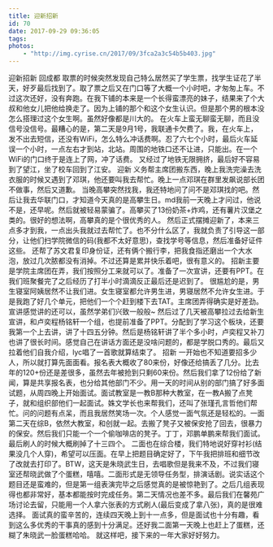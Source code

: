 ```yaml
---
title: 迎新招新
id: 70
date: 2017-09-29 09:36:05
tags:
photos:
    - "http://img.cyrise.cn/2017/09/3fca2a3c54b5b403.jpg"
---
```


迎新招新
回成都
取票的时候突然发现自己特么居然买了学生票，找学生证花了半天，好歹最后找到了。取了票之后又在门口等了大概一个小时吧，才匆匆上车。不过这次还好，没有奔跑。在我下铺的本来是一个长得蛮漂亮的妹子，结果来了个大叔和他女儿把他给换走了。因为上铺的那个和这个女生认识。但是那个男的根本没怎么搭理过这个女生啊。虽然好像都是川大的。
在火车上蛮无聊蛮无聊，而且没信号没信号。最糟心的是，第二天是9月1号，我联通卡欠费了。我，在火车上，发不出去短信，还没有WiFi，怎么特么冲话费啊。忍了六七个小时，最后火车延误一个小时，一点左右才到站，北站。周围的地铁口还不让进，只能出。在一个WiFi的门口终于是连上了网，冲了话费。
又经过了地铁无限拥挤，最后好不容易到了望江，坐了校车回到了江安。
迎新
义务帮主席团搬东西，晚上我洗完澡去洗衣服的时候又遇到了邓琪，他还要叫我去帮忙。晚上一点邓琪在群里发飙说部长团不做事，然后又道歉。
当晚高攀突然找我，我还特地问了问不是邓琪找的吧。然后让我去华联门口，才知道今天真的是高攀生日。md我前一天晚上才问过，他说不是，还早呢。然后就被轻易蒙骗了。高攀买了13份奶茶+炸鸡，还有薯片汉堡之类的。很好的想法啊，高攀真的是个很优秀的人。
然后正式摆摊迎新了，本来三点多才到我，一点出头我就过去帮忙了。也不分什么区了，我就负责了引导这一部分，让他们扫学院微信的码(我都不太好意思)，查找学号等信息，然后准备好证件这些。
还帮了苏文君复印身份证，还有俩个搬行李，把我食指还磨出一个大水泡，放过几次脓都没有消掉。不过还算是累并快乐着吧，很有意义的。
招新主要是学院主席团在弄，我们按照分工来就可以了。准备了一次宣讲，还要有PPT。在我们班聚餐完了之后经历了打半小时滴滴反正最后还是迟到了。
很尴尬的是，男生寝室阿姨居然不让我们进。女生寝室都允许男生进，男寝居然不允许女生进。于是我跑了好几个单元，把他们一个个赶到楼下去TAT。主席团弄得确实是好差劲。宣讲感觉讲的还可以，虽然学弟们兴致一般般~
然后过了几天被高攀拉过去给新生宣讲，和卢奕程杨铭轩一个组，也提前准备了PPT。分配到了学习这个板块，还要我第一个上去讲，讲了十四五分钟。然后是杨铭轩讲了半个多小时，卢奕程又补刀也讲了很长时间。感觉自己在讲话方面还是没啥问题的，都是学脱口秀的。最后又拉着他们自我介绍，lyc唱了一首歌就算结束了。
招新
一开始也不知道要招多少人，所以就打算先面面看。报名表大概收了80来份，好像还给搞丢了几分。比去年的120+份还是差很多，虽然去年被抢到只剩60来份。然后我们拿了12份给了新闻，算是共享报名表，也分给其他部门不少。用一天的时间从别的部门搞了好多面试题，从周四晚上开始面试。面试教室是一教B那种大教室，在一教A搬了点凳子，就和组织部他们一起面试。姝文学长也来帮我们，还叫了张瑾孔言哲他们帮忙。问的问题有点呆，而且我居然笑场一次。个人感觉一面气氛还是轻松的。一面第二天在综B，依然大教室，和创就一起。去搬了凳子又被保安抢了回去，很暴力的保安。然后我们只能一个一个偷咖啡店的凳子。丁丁，邓鹏单鹏来帮我们面试。最后刷人的时候大概刷掉了十三四个。
二面也在综合楼，我们特地说好穿衬衫(结果没几个人穿)，希望可以压面。在早上把题目确定好了，下午我把排班和细节改了改就去打印了。BTW，这天是朱晓武生日，去唱歌但是我来不及，不过我们寝室还帮晓武做了个蛋糕，嘻嘻。二面形式是无领导任务型，排演话剧。说实话这个题目还是蛮难的，但是第一组表演完毕之后感觉真的是被惊艳到了。之后几组表现得也都非常好，基本都能按时完成任务。第二天情况也差不多。最后我们在馨苑广场讨论去留，只能用一个人拿六张表的方式刷人(最后变成了拿八张)，真的是很难选择。
面试真的蛮辛苦的，连续四天晚上到十一点多，但是面试也十分有趣，看到这么多优秀的干事真的感到十分满足。还好我二面第一天晚上也赶上了蛋糕，还糊了朱晓武一脸蛋糕哈哈。
就这样吧，接下来的一年大家好好努力。
